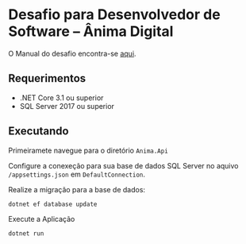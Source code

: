 # Desafio para Desenvolvedor de Software – Ânima Digital

O Manual do desafio encontra-se [aqui](CHALLENGE.md).

## Requerimentos

* .NET Core 3.1 ou superior
* SQL Server 2017 ou superior

## Executando

Primeiramete navegue para o diretório ```Anima.Api```

Configure a conexeção para sua base de dados SQL Server no aquivo ```/appsettings.json``` em ```DefaultConnection```.

Realize a migração para a base de dados:
```
dotnet ef database update
```

Execute a Aplicação
```
dotnet run
```
